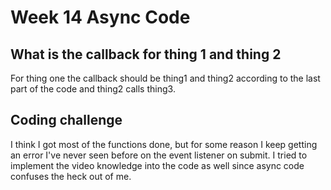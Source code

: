 # Week 14 Async Code

## What is the callback for thing 1 and thing 2

For thing one the callback should be thing1 and thing2 according to the last part of the code and thing2 calls thing3.


## Coding challenge

I think I got most of the functions done, but for some reason I keep getting an error I've never seen before on the event listener on submit. I tried to implement the video knowledge into the code as well since async code confuses the heck out of me.